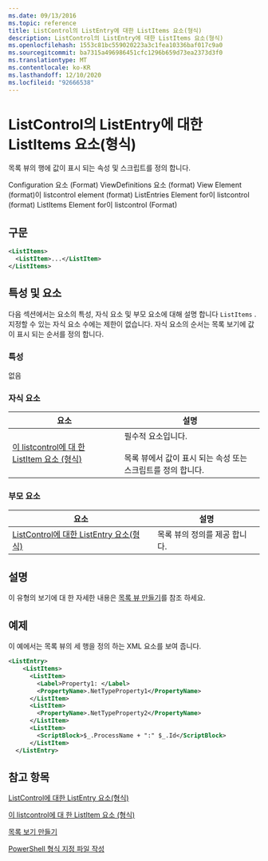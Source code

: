 ```yaml
---
ms.date: 09/13/2016
ms.topic: reference
title: ListControl의 ListEntry에 대한 ListItems 요소(형식)
description: ListControl의 ListEntry에 대한 ListItems 요소(형식)
ms.openlocfilehash: 1553c81bc559020223a3c1fea10336baf017c9a0
ms.sourcegitcommit: ba7315a496986451cfc1296b659d73ea2373d3f0
ms.translationtype: MT
ms.contentlocale: ko-KR
ms.lasthandoff: 12/10/2020
ms.locfileid: "92666538"
---
```

# <a name="listitems-element-for-listentry-for-listcontrol-format"></a>ListControl의 ListEntry에 대한 ListItems 요소(형식)

목록 뷰의 행에 값이 표시 되는 속성 및 스크립트를 정의 합니다.

Configuration 요소 (Format) ViewDefinitions 요소 (format) View Element (format)이 listcontrol element (format) ListEntries Element for이 listcontrol (format) ListItems Element for이 listcontrol (Format)

## <a name="syntax"></a>구문

```xml
<ListItems>
  <ListItem>...</ListItem>
</ListItems>
```

## <a name="attributes-and-elements"></a>특성 및 요소

다음 섹션에서는 요소의 특성, 자식 요소 및 부모 요소에 대해 설명 합니다 `ListItems` . 지정할 수 있는 자식 요소 수에는 제한이 없습니다. 자식 요소의 순서는 목록 보기에 값이 표시 되는 순서를 정의 합니다.

### <a name="attributes"></a>특성

없음

### <a name="child-elements"></a>자식 요소

|요소|설명|
|-------------|-----------------|
|[이 listcontrol에 대 한 ListItem 요소 (형식)](./listitem-element-for-listitems-for-listcontrol-format.md)|필수적 요소입니다.<br /><br /> 목록 뷰에서 값이 표시 되는 속성 또는 스크립트를 정의 합니다.|

### <a name="parent-elements"></a>부모 요소

|요소|설명|
|-------------|-----------------|
|[ListControl에 대한 ListEntry 요소(형식)](./listentry-element-for-listcontrol-format.md)|목록 뷰의 정의를 제공 합니다.|

## <a name="remarks"></a>설명

이 유형의 보기에 대 한 자세한 내용은 [목록 뷰 만들기](./creating-a-list-view.md)를 참조 하세요.

## <a name="example"></a>예제

이 예에서는 목록 뷰의 세 행을 정의 하는 XML 요소를 보여 줍니다.

```xml
<ListEntry>
    <ListItems>
      <ListItem>
        <Label>Property1: </Label>
        <PropertyName>.NetTypeProperty1</PropertyName>
      </ListItem>
      <ListItem>
        <PropertyName>.NetTypeProperty2</PropertyName>
      </ListItem>
      <ListItem>
        <ScriptBlock>$_.ProcessName + ":" $_.Id</ScriptBlock>
      </ListItem>
  </ListEntry>
```

## <a name="see-also"></a>참고 항목

[ListControl에 대한 ListEntry 요소(형식)](./listentry-element-for-listcontrol-format.md)

[이 listcontrol에 대 한 ListItem 요소 (형식)](./listitem-element-for-listitems-for-listcontrol-format.md)

[목록 보기 만들기](./creating-a-list-view.md)

[PowerShell 형식 지정 파일 작성](./writing-a-powershell-formatting-file.md)
